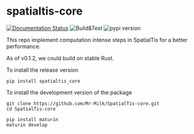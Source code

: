 # spatialtis-core

[![Documentation Status](https://img.shields.io/readthedocs/spatialtis-core?logo=readthedocs&logoColor=white&style=flat-square)](https://spatialtis-core.readthedocs.io/en/latest?badge=latest)
![Build&Test](https://img.shields.io/github/workflow/status/Mr-Milk/spatialtis-core/Build?style=flat-square&logo=github)
![pypi version](https://img.shields.io/pypi/v/spatialtis_core?color=blue&logo=python&logoColor=white&style=flat-square)

This repo implement computation intense steps in SpatialTis
for a better performance.

As of v0.1.2, we could build on stable Rust.

To install the release version
```shell
pip install spatialtis_core
```

To install the development version of the package
```shell
git clone https://github.com/Mr-Milk/SpatialTis-core.git
cd SpatialTis-core

pip install maturin
maturin develop
```




